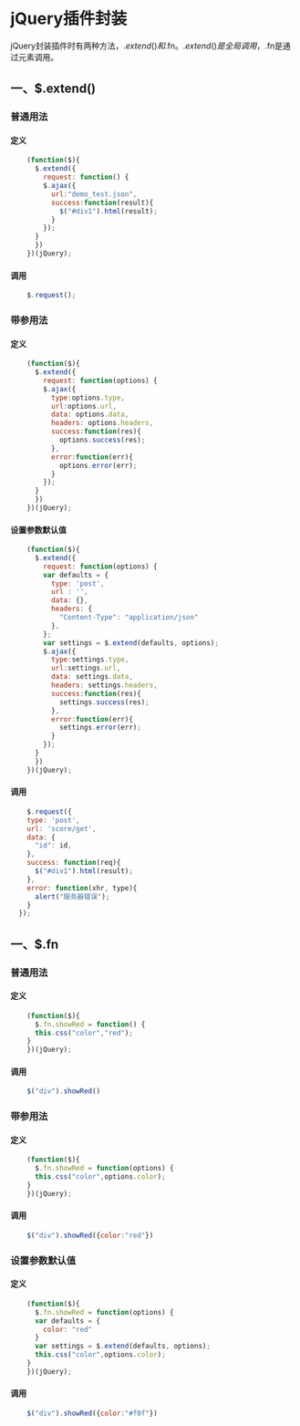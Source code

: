 # jQuery插件封装

jQuery封装插件时有两种方法，$.extend()和$.fn。$.extend()是全局调用，$.fn是通过元素调用。

## 一、$.extend()

### 普通用法

#### 定义
``` javascript
	(function($){
	  $.extend({
	    request: function() {
        $.ajax({
          url:"demo_test.json",
          success:function(result){
            $("#div1").html(result);
          }
        });
      }
	  })
	})(jQuery);
```

#### 调用
``` javascript
	$.request();
```

### 带参用法

#### 定义
``` javascript
	(function($){
	  $.extend({
	    request: function(options) {
        $.ajax({
          type:options.type,
          url:options.url,
          data: options.data,
          headers: options.headers,
          success:function(res){
            options.success(res);
          },
          error:function(err){
            options.error(err);
          }
        });
      }
	  })
	})(jQuery);
```

#### 设置参数默认值

``` javascript
	(function($){
	  $.extend({
	    request: function(options) {
        var defaults = {
          type: 'post',
          url : '',
          data: {},
          headers: {
            "Content-Type": "application/json"
          },
        };
        var settings = $.extend(defaults, options);
        $.ajax({
          type:settings.type,
          url:settings.url,
          data: settings.data,
          headers: settings.headers,
          success:function(res){
            settings.success(res);
          },
          error:function(err){
            settings.error(err);
          }
        });
      }
	  })
	})(jQuery);
```

#### 调用
``` javascript
	$.request({
    type: 'post',
    url: 'score/get',
    data: {
      "id": id,
    },
    success: function(req){
      $("#div1").html(result);
    },
    error: function(xhr, type){
      alert("服务器错误");
    }
  });
```

## 一、$.fn

### 普通用法

#### 定义
``` javascript
	(function($){
	  $.fn.showRed = function() {
      this.css("color","red");
    }
	})(jQuery);
```

#### 调用
``` javascript
	$("div").showRed()
```

### 带参用法

#### 定义
``` javascript
	(function($){
	  $.fn.showRed = function(options) {
      this.css("color",options.color);
    }
	})(jQuery);
```

#### 调用
``` javascript
	$("div").showRed({color:"red"})
```

### 设置参数默认值

#### 定义
``` javascript
	(function($){
	  $.fn.showRed = function(options) {
      var defaults = {
        color: "red"
      }
      var settings = $.extend(defaults, options);
      this.css("color",options.color);
    }
	})(jQuery);
```

#### 调用
``` javascript
	$("div").showRed({color:"#f0f"})
```